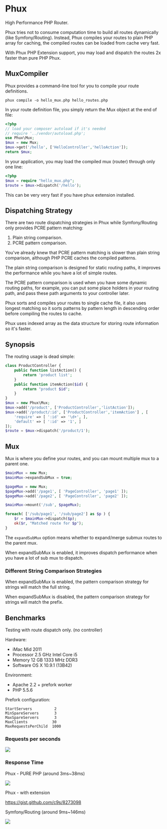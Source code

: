 Phux
=============
High Performance PHP Router.

Phux tries not to consume computation time to build all routes dynamically (like Symfony/Routing). Instead,
Phux compiles your routes to plain PHP array for caching, the compiled routes can be loaded from cache very fast.

With Phux PHP Extension support, you may load and dispatch the routes 2x faster than pure PHP Phux.

MuxCompiler
--------------------

Phux provides a command-line tool for you to compile your route definitions.

    phux compile -o hello_mux.php hello_routes.php

In your route definition file, you simply return the Mux object at the end of file:

```php
<?php
// load your composer autoload if it's needed
// require '../vendor/autoload.php';
use Phux\Mux;
$mux = new Mux;
$mux->get('/hello', ['HelloController','helloAction']);
return $mux;
```

In your application, you may load the compiled mux (router) through only one line:

```php
<?php
$mux = require "hello_mux.php";
$route = $mux->dispatch('/hello');
```

This can be very very fast if you have phux extension installed.

Dispatching Strategy
--------------------

There are two route dispatching strategies in Phux while Symfony/Routing only
provides PCRE pattern matching:

1. Plain string comparison.
2. PCRE pattern comparison.

You've already knew that PCRE pattern matching is slower than plain string comparison, although PHP PCRE caches the compiled patterns.

The plain string comparison is designed for static routing paths, it
improves the performance while you have a lot of simple routes.

The PCRE pattern comparison is used when you have some dynamic routing paths,
for example, you can put some place holders in your routing path, and pass
these path arguments to your controller later.

Phux sorts and compiles your routes to single cache file, it also uses longest
matching so it sorts patterns by pattern length in descending order before compiling the
routes to cache.

Phux uses indexed array as the data structure for storing route information so it's faster.


Synopsis
------------

The routing usage is dead simple:

```php
class ProductController {
    public function listAction() {
        return 'product list';
    }
    public function itemAction($id) { 
        return "product $id";
    }
}
$mux = new Phux\Mux;
$mux->add('/product', ['ProductController','listAction']);
$mux->add('/product/:id', ['ProductController','itemAction'] , [
    'require' => [ ':id' => '\d+', ],
    'default' => [ ':id' => '1', ]
]);
$route = $mux->dispatch('/product/1');
```

Mux
-----
Mux is where you define your routes, and you can mount multiple mux to a parent one.

```php
$mainMux = new Mux;
$mainMux->expandSubMux = true;

$pageMux = new Mux;
$pageMux->add('/page1', [ 'PageController', 'page1' ]);
$pageMux->add('/page2', [ 'PageController', 'page2' ]);

$mainMux->mount('/sub', $pageMux);

foreach( ['/sub/page1', '/sub/page2'] as $p ) {
    $r = $mainMux->dispatch($p);
    ok($r, "Matched route for $p");
}
```

The `expandSubMux` option means whether to expand/merge submux routes to the parent mux.

When expandSubMux is enabled, it improves dispatch performance when you
have a lot of sub mux to dispatch.

### Different String Comparison Strategies

When expandSubMux is enabled, the pattern comparison strategy for 
strings will match the full string.

When expandSubMux is disabled, the pattern comparison strategy for 
strings will match the prefix.


## Benchmarks

Testing with route dispatch only. (no controller)

Hardware:

- iMac Mid 2011
- Processor  2.5 GHz Intel Core i5
- Memory  12 GB 1333 MHz DDR3
- Software  OS X 10.9.1 (13B42)

Environment:

- Apache 2.2 + prefork worker
- PHP 5.5.6

Prefork configuration:

    StartServers          2
    MinSpareServers       3
    MaxSpareServers       3
    MaxClients           30
    MaxRequestsPerChild  1000


### Requests per seconds

<img src="https://raw.github.com/c9s/Phux/master/benchmarks/reqs.png"/>

### Response Time

Phux - PURE PHP (around 3ms~38ms)

<img src="https://raw.github.com/c9s/Phux/master/benchmarks/phux.png"/>

Phux - with extension 

<https://gist.github.com/c9s/8273098>

Symfony/Routing (around 9ms~146ms)

<img src="https://raw.github.com/c9s/Phux/master/benchmarks/symfony-routing.png"/>


